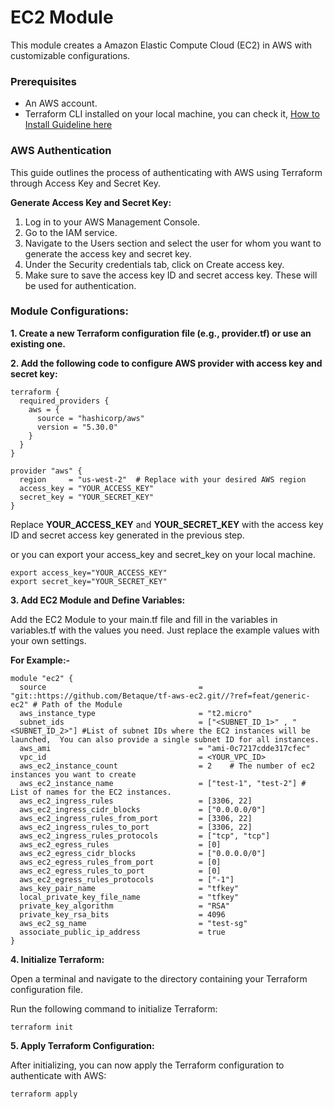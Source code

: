 # EC2 Module

This module creates a Amazon Elastic Compute Cloud (EC2) in AWS with customizable configurations.

### Prerequisites
- An AWS account.
- Terraform CLI installed on your local machine, you can check it, [How to Install Guideline here](https://developer.hashicorp.com/terraform/tutorials/aws-get-started/install-cli)

### AWS Authentication 
This guide outlines the process of authenticating with AWS using Terraform through Access Key and Secret Key.

**Generate Access Key and Secret Key:**
1. Log in to your AWS Management Console.
2. Go to the IAM service.
3. Navigate to the Users section and select the user for whom you want to generate the access key and secret key.
4. Under the Security credentials tab, click on Create access key.
5. Make sure to save the access key ID and secret access key. These will be used for authentication.

### Module Configurations:
 
**1. Create a new Terraform configuration file (e.g., provider.tf) or use an existing one.**

**2. Add the following code to configure AWS provider with access key and secret key:**

```
terraform {
  required_providers {
    aws = {
      source = "hashicorp/aws"
      version = "5.30.0"
    }
  }
}

provider "aws" {
  region     = "us-west-2"  # Replace with your desired AWS region
  access_key = "YOUR_ACCESS_KEY"
  secret_key = "YOUR_SECRET_KEY"
}
```
Replace **YOUR_ACCESS_KEY** and **YOUR_SECRET_KEY** with the access key ID and secret access key generated in the previous step.

or you can export your access_key and secret_key on your local machine.
```
export access_key="YOUR_ACCESS_KEY"
export secret_key="YOUR_SECRET_KEY"
```

**3. Add EC2 Module and Define Variables:**


Add the EC2 Module to your main.tf file and fill in the variables in variables.tf with the values you need. Just replace the example values with your own settings.

**For Example:-**

```
module "ec2" {
  source                                  = "git::https://github.com/Betaque/tf-aws-ec2.git//?ref=feat/generic-ec2" # Path of the Module
  aws_instance_type                       = "t2.micro"
  subnet_ids                              = ["<SUBNET_ID_1>" , "<SUBNET_ID_2>"] #List of subnet IDs where the EC2 instances will be launched,  You can also provide a single subnet ID for all instances.
  aws_ami                                 = "ami-0c7217cdde317cfec"
  vpc_id                                  = <YOUR_VPC_ID>
  aws_ec2_instance_count                  = 2    # The number of ec2 instances you want to create 
  aws_ec2_instance_name                   = ["test-1", "test-2"] # List of names for the EC2 instances.
  aws_ec2_ingress_rules                   = [3306, 22]
  aws_ec2_ingress_cidr_blocks             = ["0.0.0.0/0"]
  aws_ec2_ingress_rules_from_port         = [3306, 22]
  aws_ec2_ingress_rules_to_port           = [3306, 22]
  aws_ec2_ingress_rules_protocols         = ["tcp", "tcp"]
  aws_ec2_egress_rules                    = [0]
  aws_ec2_egress_cidr_blocks              = ["0.0.0.0/0"]
  aws_ec2_egress_rules_from_port          = [0]
  aws_ec2_egress_rules_to_port            = [0]
  aws_ec2_egress_rules_protocols          = ["-1"]
  aws_key_pair_name                       = "tfkey"
  local_private_key_file_name             = "tfkey" 
  private_key_algorithm                   = "RSA"
  private_key_rsa_bits                    = 4096
  aws_ec2_sg_name                         = "test-sg" 
  associate_public_ip_address             = true 
}
```

**4. Initialize Terraform:** 

Open a terminal and navigate to the directory containing your Terraform configuration file.

Run the following command to initialize Terraform:
```
terraform init
```

**5. Apply Terraform Configuration:** 

After initializing, you can now apply the Terraform configuration to authenticate with AWS:
```
terraform apply
``` 
